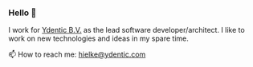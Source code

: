### Hello 👋

I work for [Ydentic B.V.](https://github.com/Ydentic) as the lead software developer/architect. I like to work on new technologies and ideas in my spare time.

📫 How to reach me: hielke@ydentic.com

<!--
**hlhielkema/hlhielkema** is a ✨ _special_ ✨ repository because its `README.md` (this file) appears on your GitHub profile.

Here are some ideas to get you started:

- 🔭 I’m currently working on ...
- 🌱 I’m currently learning ...
- 👯 I’m looking to collaborate on ...
- 🤔 I’m looking for help with ...
- 💬 Ask me about ...
- 📫 How to reach me: ...
- 😄 Pronouns: ...
- ⚡ Fun fact: ...
-->
